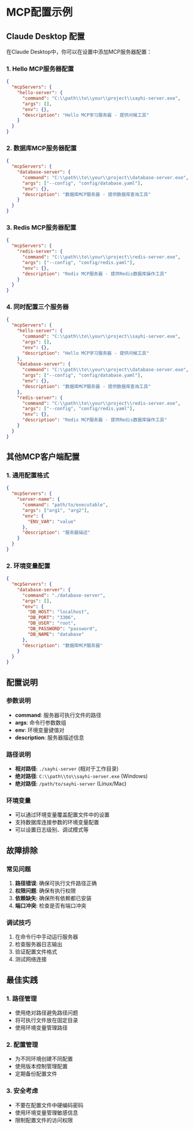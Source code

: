 # MCP配置示例

## Claude Desktop 配置

在Claude Desktop中，你可以在设置中添加MCP服务器配置：

### 1. Hello MCP服务器配置
```json
{
  "mcpServers": {
    "hello-server": {
      "command": "C:\\path\\to\\your\\project\\sayhi-server.exe",
      "args": [],
      "env": {},
      "description": "Hello MCP学习服务器 - 提供问候工具"
    }
  }
}
```

### 2. 数据库MCP服务器配置
```json
{
  "mcpServers": {
    "database-server": {
      "command": "C:\\path\\to\\your\\project\\database-server.exe",
      "args": ["--config", "config/database.yaml"],
      "env": {},
      "description": "数据库MCP服务器 - 提供数据库查询工具"
    }
  }
}
```

### 3. Redis MCP服务器配置
```json
{
  "mcpServers": {
    "redis-server": {
      "command": "C:\\path\\to\\your\\project\\redis-server.exe",
      "args": ["--config", "config/redis.yaml"],
      "env": {},
      "description": "Redis MCP服务器 - 提供Redis数据库操作工具"
    }
  }
}
```

### 4. 同时配置三个服务器
```json
{
  "mcpServers": {
    "hello-server": {
      "command": "C:\\path\\to\\your\\project\\sayhi-server.exe",
      "args": [],
      "env": {},
      "description": "Hello MCP学习服务器 - 提供问候工具"
    },
    "database-server": {
      "command": "C:\\path\\to\\your\\project\\database-server.exe",
      "args": ["--config", "config/database.yaml"],
      "env": {},
      "description": "数据库MCP服务器 - 提供数据库查询工具"
    },
    "redis-server": {
      "command": "C:\\path\\to\\your\\project\\redis-server.exe",
      "args": ["--config", "config/redis.yaml"],
      "env": {},
      "description": "Redis MCP服务器 - 提供Redis数据库操作工具"
    }
  }
}
```

## 其他MCP客户端配置

### 1. 通用配置格式
```json
{
  "mcpServers": {
    "server-name": {
      "command": "path/to/executable",
      "args": ["arg1", "arg2"],
      "env": {
        "ENV_VAR": "value"
      },
      "description": "服务器描述"
    }
  }
}
```

### 2. 环境变量配置
```json
{
  "mcpServers": {
    "database-server": {
      "command": "./database-server",
      "args": [],
      "env": {
        "DB_HOST": "localhost",
        "DB_PORT": "3306",
        "DB_USER": "root",
        "DB_PASSWORD": "password",
        "DB_NAME": "database"
      },
      "description": "数据库MCP服务器"
    }
  }
}
```

## 配置说明

### 参数说明
- **command**: 服务器可执行文件的路径
- **args**: 命令行参数数组
- **env**: 环境变量键值对
- **description**: 服务器描述信息

### 路径说明
- **相对路径**: `./sayhi-server` (相对于工作目录)
- **绝对路径**: `C:\\path\\to\\sayhi-server.exe` (Windows)
- **绝对路径**: `/path/to/sayhi-server` (Linux/Mac)

### 环境变量
- 可以通过环境变量覆盖配置文件中的设置
- 支持数据库连接参数的环境变量配置
- 可以设置日志级别、调试模式等

## 故障排除

### 常见问题
1. **路径错误**: 确保可执行文件路径正确
2. **权限问题**: 确保有执行权限
3. **依赖缺失**: 确保所有依赖都已安装
4. **端口冲突**: 检查是否有端口冲突

### 调试技巧
1. 在命令行中手动运行服务器
2. 检查服务器日志输出
3. 验证配置文件格式
4. 测试网络连接

## 最佳实践

### 1. 路径管理
- 使用绝对路径避免路径问题
- 将可执行文件放在固定目录
- 使用环境变量管理路径

### 2. 配置管理
- 为不同环境创建不同配置
- 使用版本控制管理配置
- 定期备份配置文件

### 3. 安全考虑
- 不要在配置文件中硬编码密码
- 使用环境变量管理敏感信息
- 限制配置文件的访问权限 